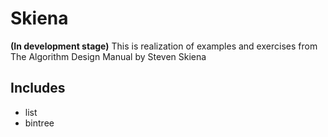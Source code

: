 # Skiena
**(In development stage)**
This is realization of examples and exercises from The Algorithm Design Manual by Steven Skiena

## Includes
* list
* bintree
